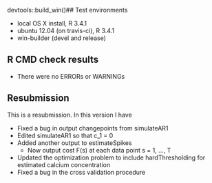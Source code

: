 devtools::build_win()## Test environments
* local OS X install, R 3.4.1
* ubuntu 12.04 (on travis-ci), R 3.4.1
* win-builder (devel and release)

## R CMD check results
* There were no ERRORs or WARNINGs

## Resubmission

This is a resubmission. In this version I have 
- Fixed a bug in output changepoints from simulateAR1
- Edited simulateAR1 so that c_1 = 0
- Added another output to estimateSpikes
  * Now output cost F(s) at each data point s = 1, ..., T
- Updated the optimization problem to include hardThresholding for estimated calcium concentration
- Fixed a bug in the cross validation procedure
  

